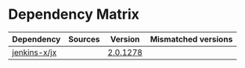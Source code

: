 # Dependency Matrix

Dependency | Sources | Version | Mismatched versions
---------- | ------- | ------- | -------------------
[jenkins-x/jx](https://github.com/jenkins-x/jx.git) |  | [2.0.1278](https://github.com/jenkins-x/jx/releases/tag/v2.0.1278) | 
